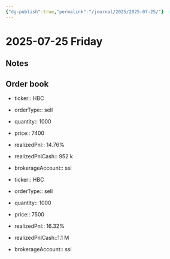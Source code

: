 ```yaml
---
{"dg-publish":true,"permalink":"/journal/2025/2025-07-25/"}
---
```


# 2025-07-25 Friday

## Notes

## Order book

- ticker:: HBC
- orderType:: sell
- quantity:: 1000
- price:: 7400
- realizedPnl:: 14.76%
- realizedPnlCash:: 952 k
- brokerageAccount:: ssi

- ticker:: HBC
- orderType:: sell
- quantity:: 1000
- price:: 7500
- realizedPnl:: 16.32%
- realizedPnlCash::1.1 M
- brokerageAccount:: ssi